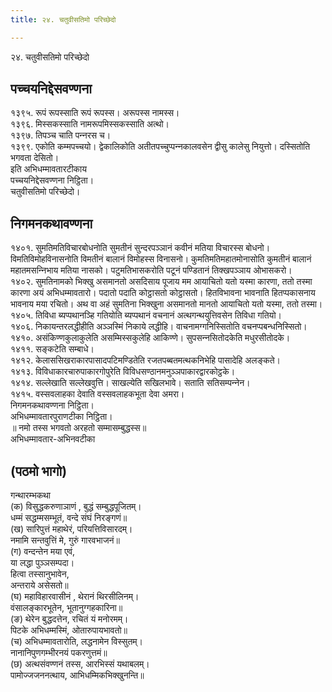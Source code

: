 ```yaml
---
title: २४. चतुवीसतिमो परिच्छेदो

---
```

२४. चतुवीसतिमो परिच्छेदो  


## पच्‍चयनिद्देसवण्णना

१३९५. रूपं रूपस्साति रूपं रूपस्स। अरूपस्स नामस्स।  
१३९६. मिस्सकस्साति नामरूपमिस्सकस्साति अत्थो।  
१३९७. तिपञ्‍च चाति पन्‍नरस च।  
१३९९. एकोति कम्मपच्‍चयो। द्वेकालिकोति अतीतपच्‍चुप्पन्‍नकालवसेन द्वीसु कालेसु नियुत्तो। दस्सितोति भगवता देसितो।  
इति अभिधम्मावतारटीकाय  
पच्‍चयनिद्देसवण्णना निट्ठिता।  
चतुवीसतिमो परिच्छेदो।  


## निगमनकथावण्णना

१४०१. सुमतिमतिविचारबोधनोति सुमतीनं सुन्दरपञ्‍ञानं कवीनं मतिया विचारस्स बोधनो। विमतिविमोहविनासनोति विमतीनं बालानं विमोहस्स विनासनो। कुमतिमतिमहातमोनासोति कुमतीनं बालानं महातमसन्‍निभाय मतिया नासको। पटुमतिभासकरोति पटूनं पण्डितानं तिक्खपञ्‍ञाय ओभासकरो।  
१४०२. सुमतिनामको भिक्खु असमानतो असदिसाय पूजाय मम आयाचितो यतो यस्मा कारणा, ततो तस्मा कारणा अयं अभिधम्मावतारो। पदातो पदाति कोट्ठासतो कोट्ठासतो। हितविभावना भावनाति हितप्पकासनाय भावनाय मया रचितो। अथ वा अहं सुमतिना भिक्खुना असमानतो मानतो आयाचितो यतो यस्मा, ततो तस्मा।  
१४०५. तिविधा ब्यप्पथानञ्हि गतियोति ब्यप्पथानं वचनानं अत्थगन्थयुत्तिवसेन तिविधा गतियो।  
१४०६. निकायन्तरलद्धीहीति अञ्‍ञस्मिं निकाये लद्धीहि। वाचनामग्गनिस्सितोति वचनप्पबन्धनिस्सितो।  
१४१०. असंकिण्णकुलाकुलेति असम्मिस्सकुलेहि आकिण्णे। सुपसन्‍नसितोदकेति मधुरसीतोदके।  
१४११. सङ्कटेति सम्बाधे।  
१४१२. केलाससिखराकारपासादपटिमण्डितेति रजतपब्बतमत्थकनिभेहि पासादेहि अलङ्कते।  
१४१३. विविधाकारचारुपाकारगोपुरेति विविधसण्ठानमनुञ्‍ञपाकारद्वारकोट्ठके।  
१४१४. सल्‍लेखाति सल्‍लेखवुत्ति। साखल्येति सखिलभावे। सताति सतिसम्पन्‍नेन।  
१४१५. वस्सवलाहका देवाति वस्सवलाहकभूता देवा अमरा।  
निगमनकथावण्णना निट्ठिता।  
अभिधम्मावतारपुराणटीका निट्ठिता।  
॥ नमो तस्स भगवतो अरहतो सम्मासम्बुद्धस्स॥  
अभिधम्मावतार-अभिनवटीका  


## (पठमो भागो)

गन्थारम्भकथा  
(क) विसुद्धकरुणाञाणं , बुद्धं सम्बुद्धपूजितम्।  
धम्मं सद्धम्मसम्भूतं, वन्दे संघं निरङ्गणं॥  
(ख) सारिपुत्तं महाथेरं, परियत्तिविसारदम्।  
नमामि सन्तवुत्तिं मे, गुरुं गारवभाजनं॥  
(ग) वन्दन्तेन मया एवं,  
या लद्धा पुञ्‍ञसम्पदा।  
हित्वा तस्सानुभावेन,  
अन्तराये असेसतो॥  
(घ) महाविहारवासीनं , थेरानं थिरसीलिनम्।  
वंसालङ्कारभूतेन, भूतानुग्गहकारिना॥  
(ङ) थेरेन बुद्धदत्तेन, रचितं यं मनोरमम्।  
पिटके अभिधम्मस्मिं, ओतारुपायभावतो॥  
(च) अभिधम्मावतारोति, लद्धनामेन विस्सुतम्।  
नानानिपुणगम्भीरनयं पकरणुत्तमं॥  
(छ) अत्थसंवण्णनं तस्स, आरभिस्सं यथाबलम्।  
पामोज्‍जजननत्थाय, आभिधम्मिकभिक्खुनन्ति॥  